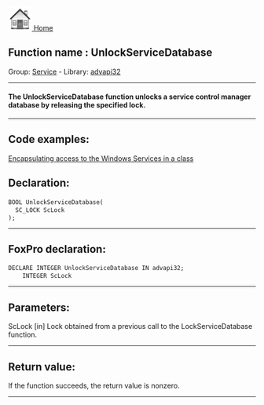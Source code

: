 [<img src="../../images/home.png"> Home ](https://github.com/VFPX/Win32API)  

## Function name : UnlockServiceDatabase
Group: [Service](../../functions_group.md#Service)  -  Library: [advapi32](../../../libraries.md#advapi32)  
***  


#### The UnlockServiceDatabase function unlocks a service control manager database by releasing the specified lock.

***  


## Code examples:
[Encapsulating access to the Windows Services in a class](../../samples/sample_476.md)  

## Declaration:
```foxpro  
BOOL UnlockServiceDatabase(
  SC_LOCK ScLock
);  
```  
***  


## FoxPro declaration:
```foxpro  
DECLARE INTEGER UnlockServiceDatabase IN advapi32;
	INTEGER ScLock  
```  
***  


## Parameters:
ScLock 
[in] Lock obtained from a previous call to the LockServiceDatabase function.   
***  


## Return value:
If the function succeeds, the return value is nonzero.  
***  

